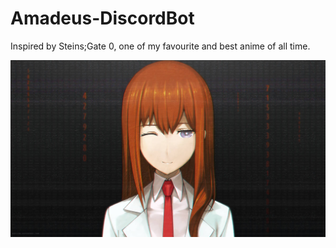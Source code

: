 # Amadeus-DiscordBot
Inspired by Steins;Gate 0, one of my favourite and best anime of all time. 

![](data/steins_gate_0_amadeus.jpg)